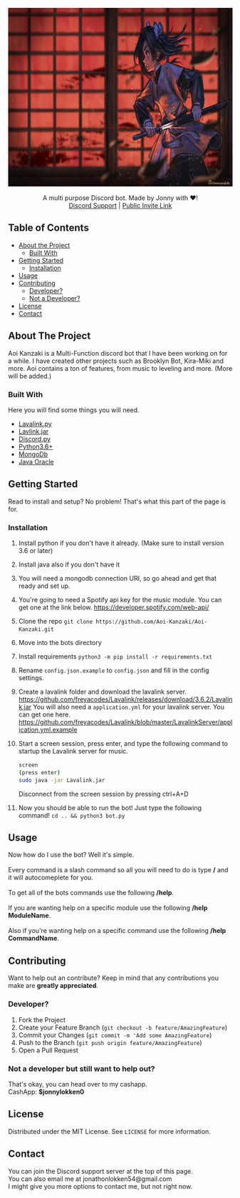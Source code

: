 <p align="center">
  <a href="https://github.com/Aoi-Kanzaki/Aoi-Kanzaki">
    <img src="gh_banner.jpg" width="1000" height="400">
  </a>
  <p align="center">
    A multi purpose Discord bot. Made by Jonny with ❤!
    <br/>
    <a href="https://discord.gg/qRt2NbAtq2">Discord Support</a>
    |
    <a href="https://discord.com/oauth2/authorize?client_id=834979964062662656&scope=bot+applications.commands">Public Invite Link</a>
  </p>
</p>

## Table of Contents

- [About the Project](#about-the-project)
  - [Built With](#built-with)
- [Getting Started](#getting-started)
  - [Installation](#installation)
- [Usage](#usage)
- [Contributing](#contributing)
  - [Developer?](#developer)
  - [Not a Developer?](#not-a-developer-but-still-want-to-help-out)
- [License](#license)
- [Contact](#contact)

## About The Project

Aoi Kanzaki is a Multi-Function discord bot that I have been working on for a while. I have created other projects such as Brooklyn Bot, Kira-Miki and more.
Aoi contains a ton of features, from music to leveling and more. (More will be added.)

### Built With

Here you will find some things you will need.

- [Lavalink.py](https://github.com/Devoxin/Lavalink.py)
- [Lavlink.jar](https://github.com/freyacodes/Lavalink)
- [Discord.py](https://github.com/Rapptz/discord.py/)
- [Python3.6+](https://www.python.org/)
- [MongoDb](https://docs.mongodb.com/)
- [Java Oracle](https://www.oracle.com/java/)

## Getting Started

Read to install and setup? No problem! That's what this part of the page is for.

### Installation

1. Install python if you don't have it already. (Make sure to install version 3.6 or later)

2. Install java also if you don't have it

3. You will need a mongodb connection URI, so go ahead and get that ready and set up.

4. You're going to need a Spotify api key for the music module. You can get one at the link below.
   https://developer.spotify.com/web-api/

5. Clone the repo `git clone https://github.com/Aoi-Kanzaki/Aoi-Kanzaki.git`

6. Move into the bots directory

7. Install requirements `python3 -m pip install -r requirements.txt`

8. Rename `config.json.example` to `config.json` and fill in the config settings.

9. Create a lavalink folder and download the lavalink server. https://github.com/freyacodes/Lavalink/releases/download/3.6.2/Lavalink.jar
   You will also need a `application.yml` for your lavalink server. You can get one here. https://github.com/freyacodes/Lavalink/blob/master/LavalinkServer/application.yml.example

10. Start a screen session, press enter, and type the following command to startup the Lavalink server for music.

    ```sh
    screen
    (press enter)
    sudo java -jar Lavalink.jar
    ```

    Disconnect from the screen session by pressing ctrl+A+D

11. Now you should be able to run the bot! Just type the following command!
    `cd .. && python3 bot.py`

## Usage

<p>
  Now how do I use the bot? Well it's simple.
  <br/>
  <br/>
  Every command is a slash command so all you will need to do is type <b>/</b> and it will autocomeplete for you.
  <br/>
  <br/>
  To get all of the bots commands use the following <b>/help</b>.
  <br/>
  <br/>
  If you are wanting help on a specific module use the following <b>/help ModuleName</b>.
  <br/>
  <br/>
  Also if you're wanting help on a specific command use the following <b>/help CommandName</b>.
</p>

## Contributing

Want to help out an contribute? Keep in mind that any contributions you make are **greatly appreciated**.

### Developer?

1. Fork the Project
2. Create your Feature Branch (`git checkout -b feature/AmazingFeature`)
3. Commit your Changes (`git commit -m 'Add some AmazingFeature`)
4. Push to the Branch (`git push origin feature/AmazingFeature`)
5. Open a Pull Request

### Not a developer but still want to help out?

<p>
  That's okay, you can head over to my cashapp.
  <br/>
  CashApp: <b>$jonnylokken0</b>
</p>

## License

Distributed under the MIT License. See `LICENSE` for more information.

## Contact

<p>
  You can join the Discord support server at the top of this page.
  <br/>
  You can also email me at jonathonlokken54@gmail.com
  <br/>
  I might give you more options to contact me, but not right now.
</p>
